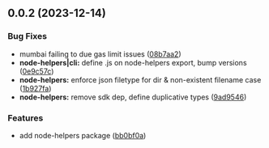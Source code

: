 ## 0.0.2 (2023-12-14)

### Bug Fixes

- mumbai failing to due gas limit issues ([08b7aa2](https://github.com/tablelandnetwork/tableland-js/commit/08b7aa2f26102e71d598798884c92001d3af3268))
- **node-helpers|cli:** define .js on node-helpers export, bump versions ([0e9c57c](https://github.com/tablelandnetwork/tableland-js/commit/0e9c57cc291a93d6bb116f7506fc8faefa7b1335))
- **node-helpers:** enforce json filetype for dir & non-existent filename case ([1b927fa](https://github.com/tablelandnetwork/tableland-js/commit/1b927fa66b1040f67b45b796ed62f96547ec52e8))
- **node-helpers:** remove sdk dep, define duplicative types ([9ad9546](https://github.com/tablelandnetwork/tableland-js/commit/9ad95465264f32c513a6953edcdb5dd348dc1564))

### Features

- add node-helpers package ([bb0bf0a](https://github.com/tablelandnetwork/tableland-js/commit/bb0bf0a9bd03c6368f43bb190a6f1c4332d40bf0))
